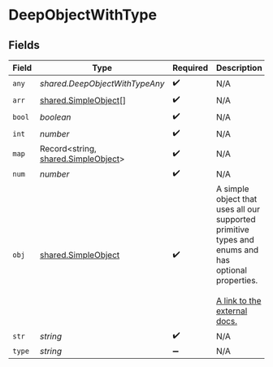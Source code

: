 # DeepObjectWithType


## Fields

| Field                                                                                                                                                             | Type                                                                                                                                                              | Required                                                                                                                                                          | Description                                                                                                                                                       | Example                                                                                                                                                           |
| ----------------------------------------------------------------------------------------------------------------------------------------------------------------- | ----------------------------------------------------------------------------------------------------------------------------------------------------------------- | ----------------------------------------------------------------------------------------------------------------------------------------------------------------- | ----------------------------------------------------------------------------------------------------------------------------------------------------------------- | ----------------------------------------------------------------------------------------------------------------------------------------------------------------- |
| `any`                                                                                                                                                             | *shared.DeepObjectWithTypeAny*                                                                                                                                    | :heavy_check_mark:                                                                                                                                                | N/A                                                                                                                                                               | anyOf[0]                                                                                                                                                          |
| `arr`                                                                                                                                                             | [shared.SimpleObject](../../../sdk/models/shared/simpleobject.md)[]                                                                                               | :heavy_check_mark:                                                                                                                                                | N/A                                                                                                                                                               | ["...","..."]                                                                                                                                                     |
| `bool`                                                                                                                                                            | *boolean*                                                                                                                                                         | :heavy_check_mark:                                                                                                                                                | N/A                                                                                                                                                               | true                                                                                                                                                              |
| `int`                                                                                                                                                             | *number*                                                                                                                                                          | :heavy_check_mark:                                                                                                                                                | N/A                                                                                                                                                               | 1                                                                                                                                                                 |
| `map`                                                                                                                                                             | Record<string, [shared.SimpleObject](../../../sdk/models/shared/simpleobject.md)>                                                                                 | :heavy_check_mark:                                                                                                                                                | N/A                                                                                                                                                               | {"key":"...","key2":"..."}                                                                                                                                        |
| `num`                                                                                                                                                             | *number*                                                                                                                                                          | :heavy_check_mark:                                                                                                                                                | N/A                                                                                                                                                               | 1.1                                                                                                                                                               |
| `obj`                                                                                                                                                             | [shared.SimpleObject](../../../sdk/models/shared/simpleobject.md)                                                                                                 | :heavy_check_mark:                                                                                                                                                | A simple object that uses all our supported primitive types and enums and has optional properties.<br/><br/>[A link to the external docs.](https://docs.speakeasyapi.dev) |                                                                                                                                                                   |
| `str`                                                                                                                                                             | *string*                                                                                                                                                          | :heavy_check_mark:                                                                                                                                                | N/A                                                                                                                                                               | test                                                                                                                                                              |
| `type`                                                                                                                                                            | *string*                                                                                                                                                          | :heavy_minus_sign:                                                                                                                                                | N/A                                                                                                                                                               |                                                                                                                                                                   |